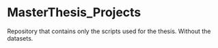 # MasterThesis_Projects
Repository that contains only the scripts used for the thesis. Without the datasets.
